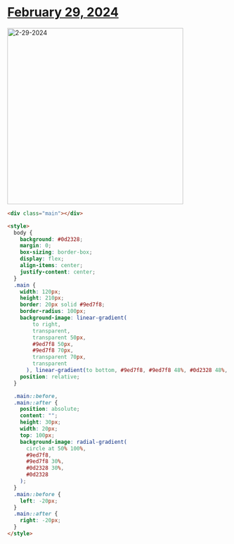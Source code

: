 # [February 29, 2024](https://cssbattle.dev/play/P4EoPbHKW1txS0aRbaOR)

<img src="https://firebasestorage.googleapis.com/v0/b/cssbattleapp.appspot.com/o/user%2Fummd3POvEDfFyeFvVdOMG3OOrwE2%2Ftargets%2Ftarget_W0Ie7VG@2x.png?alt=media" width="400" alt="2-29-2024" />

```html
<div class="main"></div>

<style>
  body {
    background: #0d2328;
    margin: 0;
    box-sizing: border-box;
    display: flex;
    align-items: center;
    justify-content: center;
  }
  .main {
    width: 120px;
    height: 210px;
    border: 20px solid #9ed7f8;
    border-radius: 100px;
    background-image: linear-gradient(
        to right,
        transparent,
        transparent 50px,
        #9ed7f8 50px,
        #9ed7f8 70px,
        transparent 70px,
        transparent
      ), linear-gradient(to bottom, #9ed7f8, #9ed7f8 48%, #0d2328 48%, #0d2328);
    position: relative;
  }

  .main::before,
  .main::after {
    position: absolute;
    content: "";
    height: 30px;
    width: 20px;
    top: 100px;
    background-image: radial-gradient(
      circle at 50% 100%,
      #9ed7f8,
      #9ed7f8 30%,
      #0d2328 30%,
      #0d2328
    );
  }
  .main::before {
    left: -20px;
  }
  .main::after {
    right: -20px;
  }
</style>
```
